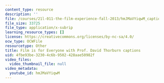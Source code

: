 ```yaml
---
content_type: resource
description: ''
file: /courses/21l-011-the-film-experience-fall-2013/hmJMaVYiqwM_captions.webvtt
file_size: 33725
file_type: application/x-subrip
learning_resource_types: []
license: https://creativecommons.org/licenses/by-nc-sa/4.0/
ocw_type: OCWFile
resourcetype: Other
title: Film is for Everyone with Prof. David Thorburn captions
uid: 4fbe93be-3230-4c6b-9502-428aae50982f
video_files:
  video_thumbnail_file: null
video_metadata:
  youtube_id: hmJMaVYiqwM
---
```

